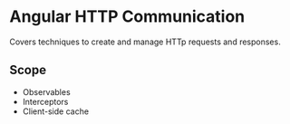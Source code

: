# Angular HTTP Communication

Covers techniques to create and manage HTTp requests and responses.

## Scope

* Observables
* Interceptors
* Client-side cache
